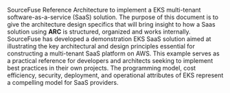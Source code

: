 SourceFuse Reference Architecture to implement a EKS multi-tenant software-as-a-service (SaaS) solution. The purpose of this document is to give the architecture design specifics that will bring insight to how a Saas solution using **ARC** is structured, organized and works internally. SourceFuse has developed a demonstration EKS SaaS solution aimed at illustrating the key architectural and design principles essential for constructing a multi-tenant SaaS platform on AWS. This example serves as a practical reference for developers and architects seeking to implement best practices in their own projects. The programming model, cost efficiency, security, deployment, and operational attributes of EKS represent a compelling model for SaaS providers.

